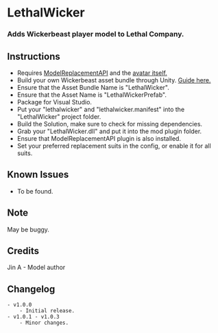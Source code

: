 # LethalWicker
### Adds Wickerbeast player model to Lethal Company.

## Instructions
- Requires [ModelReplacementAPI](https://github.com/BunyaPineTree/LethalCompany_ModelReplacementAPI) and the [avatar itself.](https://jinapark.gumroad.com/l/JinsWickerbeast)
- Build your own Wickerbeast asset bundle through Unity. [Guide here.](https://github.com/BunyaPineTree/LethalCompany_ModelReplacementAPI/wiki/Using-the-Unity-Workflow)
- Ensure that the Asset Bundle Name is "LethalWicker".
- Ensure that the Asset Name is "LethalWickerPrefab".
- Package for Visual Studio.
- Put your "lethalwicker" and "lethalwicker.manifest" into the "LethalWicker" project folder.
- Build the Solution, make sure to check for missing dependencies.
- Grab your "LethalWicker.dll" and put it into the mod plugin folder.
- Ensure that ModelReplacementAPI plugin is also installed.
- Set your preferred replacement suits in the config, or enable it for all suits.

## Known Issues
- To be found.

## Note
May be buggy.

## Credits
Jin A - Model author

## Changelog
	- v1.0.0
		- Initial release.
	- v1.0.1 - v1.0.3
		- Minor changes.
